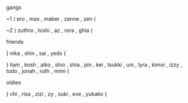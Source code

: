 gangs

~1 ⟩ ero , max , maber , zanne , zen ⟨

~2 ⟩ zuthro , toshi , az , rora , ghia ⟨

friends

} nika , shin , sai , yeds {

} liam , kosh , aiko , shio , shia , pin , kei , tsukki , uni , lyra , kimoi , izzy , todo , jonah , ruth , mimi {

oldies

} chi , risa , zizi , zy , suki , eve , yukako {


  
